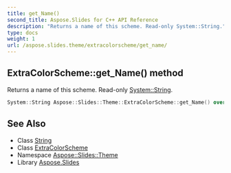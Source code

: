 ```yaml
---
title: get_Name()
second_title: Aspose.Slides for C++ API Reference
description: "Returns a name of this scheme. Read-only System::String."
type: docs
weight: 1
url: /aspose.slides.theme/extracolorscheme/get_name/
---
```

## ExtraColorScheme::get_Name() method


Returns a name of this scheme. Read-only [System::String](../../../system/string/).

```cpp
System::String Aspose::Slides::Theme::ExtraColorScheme::get_Name() override
```

## See Also

* Class [String](../../../system/string/)
* Class [ExtraColorScheme](../)
* Namespace [Aspose::Slides::Theme](../../)
* Library [Aspose.Slides](../../../)